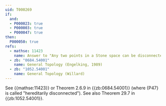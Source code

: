 ```yaml
---
uid: T000269
if:
  and:
  - P000023: true
  - P000003: true
  - P000047: true
then:
  P000050: true
refs:
  - mathse: 11423
    name: Answer to "Any two points in a Stone space can be disconnected by clopen sets"
  - zb: "0684.54001"
    name: General Topology (Engelking, 1989)
  - zb: "1052.54001"
    name: General Topology (Willard)
---
```


See {{mathse:11423}} or Theorem 2.6.9 in {{zb:0684.54001}} (where {P47} is called "hereditarily disconnected").  See also Theorem 29.7 in {{zb:1052.54001}}.
